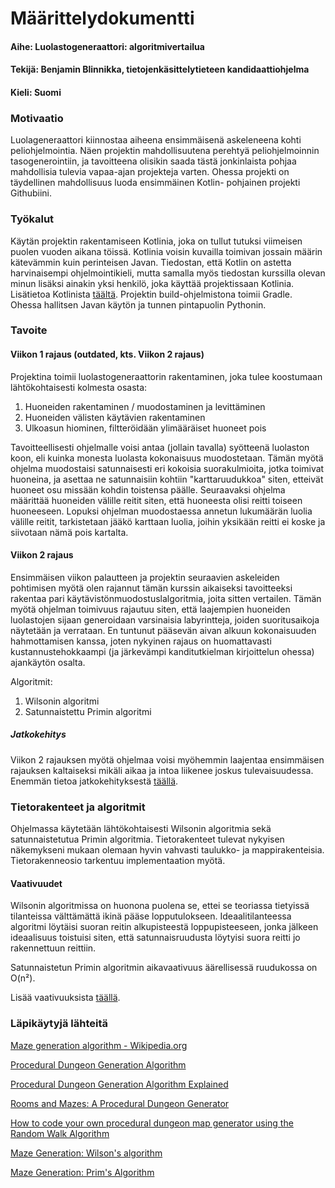 # Määrittelydokumentti

#### Aihe: Luolastogeneraattori: algoritmivertailua
#### Tekijä: Benjamin Blinnikka, tietojenkäsittelytieteen kandidaattiohjelma
#### Kieli: Suomi

### Motivaatio

Luolageneraattori kiinnostaa aiheena ensimmäisenä askeleneena kohti peliohjelmointia. Näen projektin
mahdollisuutena perehtyä peliohjelmoinnin tasogenerointiin, ja tavoitteena olisikin saada tästä jonkinlaista pohjaa
mahdollisia tulevia vapaa-ajan projekteja varten. Ohessa projekti on täydellinen mahdollisuus luoda ensimmäinen Kotlin-
pohjainen projekti Githubiini.

### Työkalut

Käytän projektin rakentamiseen Kotlinia, joka on tullut tutuksi viimeisen puolen vuoden aikana töissä. Kotlinia voisin
kuvailla toimivan jossain määrin kätevämmin kuin perinteisen Javan. Tiedostan, että Kotlin on astetta harvinaisempi
ohjelmointikieli, mutta samalla myös tiedostan kurssilla olevan minun lisäksi ainakin yksi henkilö, joka käyttää
projektissaan Kotlinia. Lisätietoa Kotlinista [täältä](https://kotlinlang.org/). Projektin build-ohjelmistona toimii 
Gradle. Ohessa hallitsen Javan käytön ja tunnen pintapuolin Pythonin.

### Tavoite

#### Viikon 1 rajaus (outdated, kts. Viikon 2 rajaus)

Projektina toimii luolastogeneraattorin rakentaminen, joka tulee koostumaan lähtökohtaisesti kolmesta osasta:

1. Huoneiden rakentaminen / muodostaminen ja levittäminen
2. Huoneiden välisten käytävien rakentaminen
3. Ulkoasun hiominen, filtteröidään ylimääräiset huoneet pois

Tavoitteellisesti ohjelmalle voisi antaa (jollain tavalla) syötteenä luolaston koon, eli kuinka monesta luolasta
kokonaisuus muodostetaan. Tämän myötä ohjelma muodostaisi satunnaisesti eri kokoisia suorakulmioita, jotka toimivat
huoneina, ja asettaa ne satunnaisiin kohtiin "karttaruudukkoa" siten, etteivät huoneet osu missään kohdin toistensa
päälle. Seuraavaksi ohjelma määrittää huoneiden välille reitit siten, että huoneesta olisi reitti toiseen huoneeseen.
Lopuksi ohjelman muodostaessa annetun lukumäärän luolia välille reitit, tarkistetaan jääkö karttaan luolia, joihin
yksikään reitti ei koske ja siivotaan nämä pois kartalta.

#### Viikon 2 rajaus

Ensimmäisen viikon palautteen ja projektin seuraavien askeleiden pohtimisen myötä olen rajannut tämän kurssin aikaiseksi
tavoitteeksi rakentaa pari käytävistönmuodostuslalgoritmia, joita sitten vertailen. Tämän myötä ohjelman toimivuus
rajautuu siten, että laajempien huoneiden luolastojen sijaan generoidaan varsinaisia labyrintteja, joiden suoritusaikoja
näytetään ja verrataan. En tuntunut pääsevän aivan alkuun kokonaisuuden hahmottamisen kanssa, joten nykyinen rajaus on
huomattavasti kustannustehokkaampi (ja järkevämpi kanditutkielman kirjoittelun ohessa) ajankäytön osalta.

Algoritmit:

1. Wilsonin algoritmi
2. Satunnaistettu Primin algoritmi

##### Jatkokehitys

Viikon 2 rajauksen myötä ohjelmaa voisi myöhemmin laajentaa ensimmäisen rajauksen kaltaiseksi mikäli aikaa ja intoa
liikenee joskus tulevaisuudessa. Enemmän tietoa jatkokehityksestä [täällä](toteutus.md).

### Tietorakenteet ja algoritmit

Ohjelmassa käytetään lähtökohtaisesti Wilsonin algoritmia sekä satunnaistetutua Primin algoritmia. Tietorakenteet tulevat
nykyisen näkemykseni mukaan olemaan hyvin vahvasti taulukko- ja mappirakenteisia. Tietorakenneosio tarkentuu
implementaation myötä.

#### Vaativuudet

Wilsonin algoritmissa on huonona puolena se, ettei se teoriassa tietyissä tilanteissa välttämättä ikinä pääse
lopputulokseen. Ideaalitilanteessa algoritmi löytäisi suoran reitin alkupisteestä loppupisteeseen, jonka jälkeen
ideaalisuus toistuisi siten, että satunnaisruudusta löytyisi suora reitti jo rakennettuun reittiin.

Satunnaistetun Primin algoritmin aikavaativuus äärellisessä ruudukossa on O(n²).

Lisää vaativuuksista [täällä](toteutus.md).

### Läpikäytyjä lähteitä

[Maze generation algorithm - Wikipedia.org](https://en.wikipedia.org/wiki/Maze_generation_algorithm)

[Procedural Dungeon Generation Algorithm](
https://www.gamedeveloper.com/programming/procedural-dungeon-generation-algorithm)

[Procedural Dungeon Generation Algorithm Explained](
https://www.reddit.com/r/gamedev/comments/1dlwc4/procedural_dungeon_generation_algorithm_explained/)

[Rooms and Mazes: A Procedural Dungeon Generator](https://journal.stuffwithstuff.com/2014/12/21/rooms-and-mazes/)

[How to code your own procedural dungeon map generator using the Random Walk Algorithm](
https://www.freecodecamp.org/news/how-to-make-your-own-procedural-dungeon-map-generator-using-the-random-walk-algorithm-e0085c8aa9a/
)

[Maze Generation: Wilson's algorithm](https://weblog.jamisbuck.org/2011/1/20/maze-generation-wilson-s-algorithm)

[Maze Generation: Prim's Algorithm](https://weblog.jamisbuck.org/2011/1/10/maze-generation-prim-s-algorithm)
